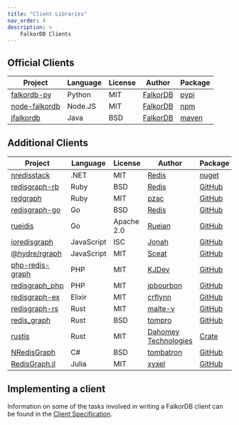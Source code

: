 ```yaml
---
title: "Client Libraries"
nav_order: 4
description: >
    FalkorDB Clients
---
```


## Official Clients

| Project                                                   | Language   | License    | Author                                      | Package                                  |
| --------------------------------------------------------- | ---------- | ---------- | ------------------------------------------- | ---------------------------------------- |
| [falkordb-py][falkordb-py-url]                            | Python     | MIT        | [FalkorDB][falkordb-url]                    | [pypi][falkordb-py-package]              |
| [node-falkordb][node-falkordb-url]                        | Node.JS    | MIT        | [FalkorDB][falkordb-url]                    | [npm][node-falkordb-package]             |
| [jfalkordb][jfalkordb-url]                        | Java    | BSD        | [FalkorDB][falkordb-url]                    | [maven][jfalkordb-package]             |

## Additional Clients

| Project                                                   | Language   | License    | Author                                      | Package                                  |
| --------------------------------------------------------- | ---------- | ---------- | ------------------------------------------- | ---------------------------------------- |
| [nredisstack][nredisstack-url]                            | .NET       | MIT        | [Redis][redis-url]                          | [nuget][nredisstack-package]             |
| [redisgraph-rb][redisgraph-rb-url]                        | Ruby       | BSD        | [Redis][redisgraph-rb-author]               | [GitHub][redisgraph-rb-url]              |
| [redgraph][redgraph-url]                                  | Ruby       | MIT        | [pzac][redgraph-author]                     | [GitHub][redgraph-url]                   |
| [redisgraph-go][redisgraph-go-url]                        | Go         | BSD        | [Redis][redisgraph-go-author]               | [GitHub][redisgraph-go-url]              |
| [rueidis][rueidis-url]                                    | Go         | Apache 2.0 | [Rueian][rueidis-author]                    | [GitHub][rueidis-url]                    |
| [ioredisgraph][ioredisgraph-url]                          | JavaScript | ISC        | [Jonah][ioredisgraph-author]                | [GitHub][ioredisgraph-url]               |
| [@hydre/rgraph][rgraph-url]                               | JavaScript | MIT        | [Sceat][rgraph-author]                      | [GitHub][rgraph-url]                     |
| [php-redis-graph][php-redis-graph-url]                    | PHP        | MIT        | [KJDev][php-redis-graph-author]             | [GitHub][php-redis-graph-url]            |
| [redisgraph_php][redisgraph_php-url]                      | PHP        | MIT        | [jpbourbon][redisgraph_php-author]          | [GitHub][redisgraph_php-url]             |
| [redisgraph-ex][redisgraph-ex-url]                        | Elixir     | MIT        | [crflynn][redisgraph-ex-author]             | [GitHub][redisgraph-ex-url]              |
| [redisgraph-rs][redisgraph-rs-url]                        | Rust       | MIT        | [malte-v][redisgraph-rs-author]             | [GitHub][redisgraph-rs-url]              |
| [redis_graph][redis_graph-url]                            | Rust       | BSD        | [tompro][redis_graph-author]                | [GitHub][redis_graph-url]                |
| [rustis][rustis-url]                                      | Rust       | MIT        | [Dahomey Technologies][rustis-author]       | [Crate](https://crates.io/crates/rustis) |
| [NRedisGraph][NRedisGraph-url]                            | C#         | BSD        | [tombatron][NRedisGraph-author]             | [GitHub][NRedisGraph-url]                |
| [RedisGraph.jl][RedisGraph.jl-url]                        | Julia      | MIT        | [xyxel][RedisGraph.jl-author]               | [GitHub][RedisGraph.jl-url]              |

[redis-url]: https://redis.com
[falkordb-url]: https://www.falkordb.com

[falkordb-py-url]: https://github.com/falkordb/falkordb-py
[falkordb-py-package]: https://pypi.python.org/pypi/falkordb

[jfalkordb-url]: https://github.com/falkordb/jfalkordb
[jfalkordb-package]: https://search.maven.org/artifact/com.falkordb/jfalkordb

[nredisstack-url]: https://github.com/redis/nredisstack
[nredisstack-package]: https://www.nuget.org/packages/nredisstack/

[node-redis-url]: https://github.com/redis/node-redis
[node-redis-package]: https://www.npmjs.com/package/redis

[node-falkordb-url]: https://github.com/falkordb/node-falkordb
[node-falkordb-package]: https://www.npmjs.com/package/falkordb

[redisgraph-rb-author]: https://redislabs.com
[redisgraph-rb-url]: https://github.com/RedisGraph/redisgraph-rb

[redgraph-author]: https://github.com/pzac
[redgraph-url]: https://github.com/pzac/redgraph

[redisgraph-go-author]: https://redislabs.com
[redisgraph-go-url]: https://github.com/RedisGraph/redisgraph-go

[rueidis-url]: https://github.com/rueian/rueidis
[rueidis-author]: https://github.com/rueian

[rgraph-author]: https://github.com/Sceat
[rgraph-url]: https://github.com/HydreIO/rgraph

[ioredisgraph-author]: https://github.com/Jonahss
[ioredisgraph-url]: https://github.com/Jonahss/ioredisgraph

[php-redis-graph-author]: https://github.com/kjdev
[php-redis-graph-url]: https://github.com/kjdev/php-redis-graph

[redisgraph_php-author]: https://github.com/jpbourbon
[redisgraph_php-url]: https://github.com/jpbourbon/redisgraph_php

[redisgraph-ex-author]: https://github.com/crflynn
[redisgraph-ex-url]: https://github.com/crflynn/redisgraph-ex

[redisgraph-rs-author]: https://github.com/malte-v
[redisgraph-rs-url]: https://github.com/malte-v/redisgraph-rs

[redis_graph-author]: https://github.com/tompro
[redis_graph-url]: https://github.com/tompro/redis_graph

[NRedisGraph-author]: https://github.com/tombatron
[NRedisGraph-url]: https://github.com/tombatron/NRedisGraph

[RedisGraph.jl-author]: https://github.com/xyxel
[RedisGraph.jl-url]: https://github.com/xyxel/RedisGraph.jl

[rustis-url]: https://github.com/dahomey-technologies/rustis
[rustis-author]: https://github.com/dahomey-technologies

## Implementing a client

Information on some of the tasks involved in writing a FalkorDB client can be found in the [Client Specification](/design/client_spec).
